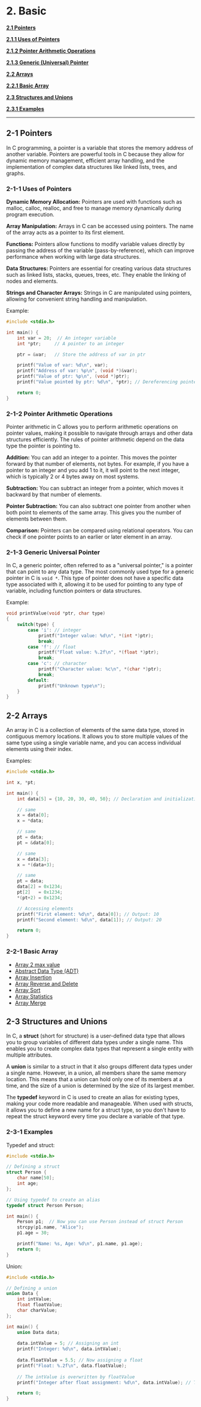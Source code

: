 # 2. Basic

**[2.1 Pointers](#2-1-pointers)**

**[2.1.1 Uses of Pointers](#2-1-1-uses-of-pointers)**

**[2.1.2 Pointer Arithmetic Operations](#2-1-2-pointer-arithmetic-operations)**

**[2.1.3 Generic (Universal) Pointer](#2-1-3-generic-universal-pointer)**

**[2.2 Arrays](#2-2-arrays)**

**[2.2.1 Basic Array](#2-2-1-basic-array)**

**[2.3 Structures and Unions](#2-3-structures-and-unions)**

**[2.3.1 Examples](#2-3-1-examples)**

---

## 2-1 Pointers

In C programming, a pointer is a variable that stores the memory address of another variable. Pointers are powerful tools in C because they allow for dynamic memory management, efficient array handling, and the implementation of complex data structures like linked lists, trees, and graphs.

### 2-1-1 Uses of Pointers

**Dynamic Memory Allocation:** Pointers are used with functions such as malloc, calloc, realloc, and free to manage memory dynamically during program execution.

**Array Manipulation:** Arrays in C can be accessed using pointers. The name of the array acts as a pointer to its first element.

**Functions:** Pointers allow functions to modify variable values directly by passing the address of the variable (pass-by-reference), which can improve performance when working with large data structures.

**Data Structures:** Pointers are essential for creating various data structures such as linked lists, stacks, queues, trees, etc. They enable the linking of nodes and elements.

**Strings and Character Arrays:** Strings in C are manipulated using pointers, allowing for convenient string handling and manipulation.

Example:

```C
#include <stdio.h>

int main() {
    int var = 20;  // An integer variable
    int *ptr;     // A pointer to an integer

    ptr = &var;   // Store the address of var in ptr

    printf("Value of var: %d\n", var);
    printf("Address of var: %p\n", (void *)&var);
    printf("Value of ptr: %p\n", (void *)ptr);
    printf("Value pointed by ptr: %d\n", *ptr); // Dereferencing pointer to get the value

    return 0;
}
```

### 2-1-2 Pointer Arithmetic Operations

Pointer arithmetic in C allows you to perform arithmetic operations on pointer values, making it possible to navigate through arrays and other data structures efficiently. The rules of pointer arithmetic depend on the data type the pointer is pointing to. 

**Addition:** You can add an integer to a pointer. This moves the pointer forward by that number of elements, not bytes. For example, if you have a pointer to an integer and you add 1 to it, it will point to the next integer, which is typically 2 or 4 bytes away on most systems.

**Subtraction:** You can subtract an integer from a pointer, which moves it backward by that number of elements.

**Pointer Subtraction:** You can also subtract one pointer from another when both point to elements of the same array. This gives you the number of elements between them.

**Comparison:** Pointers can be compared using relational operators. You can check if one pointer points to an earlier or later element in an array.

### 2-1-3 Generic Universal Pointer

In C, a generic pointer, often referred to as a "universal pointer," is a pointer that can point to any data type. The most commonly used type for a
generic pointer in C is `void *`. This type of pointer does not have a specific data type associated with it, allowing it to be used for pointing to
any type of variable, including function pointers or data structures.

Example:

```C
void printValue(void *ptr, char type) 
{
    switch(type) {
        case 'i': // integer
            printf("Integer value: %d\n", *(int *)ptr);
            break;
        case 'f': // float
            printf("Float value: %.2f\n", *(float *)ptr);
            break;
        case 'c': // character
            printf("Character value: %c\n", *(char *)ptr);
            break;
        default:
            printf("Unknown type\n");
    }
}
```

## 2-2 Arrays

An array in C is a collection of elements of the same data type, stored in contiguous memory locations. It allows you to store multiple values of the same type using a single variable name, and you can access individual elements using their index.

Examples:

```C
#include <stdio.h>

int x, *pt;

int main() {
    int data[5] = {10, 20, 30, 40, 50}; // Declaration and initialization of an array

    // same
    x = data[0];
    x = *data;

    // same
    pt = data;
    pt = &data[0];

    // same
    x = data[3];
    x = *(data+3);

    // same
    pt = data;
    data[2] = 0x1234;
    pt[2]   = 0x1234;
    *(pt+2) = 0x1234;

    // Accessing elements
    printf("First element: %d\n", data[0]); // Output: 10
    printf("Second element: %d\n", data[1]); // Output: 20

    return 0;
}
```

### 2-2-1 Basic Array

- [Array 2 max value](Src/arr_max.c)
- [Abstract Data Type (ADT)](Src/arr_adt.c)
- [Array Insertion](Src/arr_insertion.c)
- [Array Reverse and Delete](Src/arr_rev_del.c)
- [Array Sort](Src/arr_sort.c)
- [Array Statistics](Src/arr_statistics.c)
- [Array Merge](Src/arr_merge.c)

## 2-3 Structures and Unions

In C, a **struct** (short for structure) is a user-defined data type that allows you to group variables of different data types under a single name.
This enables you to create complex data types that represent a single entity with multiple attributes.

A **union** is similar to a struct in that it also groups different data types under a single name. However, in a union, all members share
the same memory location. This means that a union can hold only one of its members at a time, and the size of a union is determined by the
size of its largest member.

The **typedef** keyword in C is used to create an alias for existing types, making your code more readable and manageable. When used with structs,
it allows you to define a new name for a struct type, so you don't have to repeat the struct keyword every time you declare a variable of that type.

### 2-3-1 Examples

Typedef and struct:

```C
#include <stdio.h>

// Defining a struct
struct Person {
    char name[50];
    int age;
};

// Using typedef to create an alias
typedef struct Person Person;

int main() {
    Person p1;  // Now you can use Person instead of struct Person
    strcpy(p1.name, "Alice");
    p1.age = 30;

    printf("Name: %s, Age: %d\n", p1.name, p1.age);
    return 0;
}
```

Union:

```C
#include <stdio.h>

// Defining a union
union Data {
    int intValue;
    float floatValue;
    char charValue;
};

int main() {
    union Data data;
    
    data.intValue = 5; // Assigning an int
    printf("Integer: %d\n", data.intValue);
    
    data.floatValue = 5.5; // Now assigning a float
    printf("Float: %.2f\n", data.floatValue);
    
    // The intValue is overwritten by floatValue
    printf("Integer after float assignment: %d\n", data.intValue); // This is now garbage value

    return 0;
}
```
